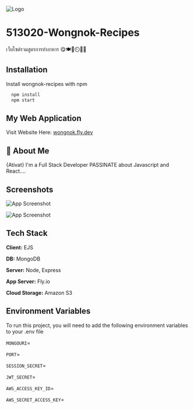 
![Logo](https://wongnok.s3.ap-east-1.amazonaws.com/public/img/wongnok.png)


# 513020-Wongnok-Recipes

เว็บไซต์รวมสูตรการทำอาหาร 😋🍽️🍳⏲️🥦🥩


## Installation

Install wongnok-recipes with npm

```bash
  npm install
  npm start
```
    
## My Web Application

Visit Website Here: [wongnok.fly.dev](wongnok.fly.dev/)



## 🚀 About Me

{Ativat}
I'm a Full Stack Developer PASSINATE about Javascript and React....


## Screenshots

![App Screenshot](https://wongnok.s3.ap-east-1.amazonaws.com/public/uploads/prev1.webp)

![App Screenshot](https://wongnok.s3.ap-east-1.amazonaws.com/public/uploads/prev2.webp)


## Tech Stack

**Client:** EJS

**DB:** MongoDB

**Server:** Node, Express

**App Server:** Fly.io

**Cloud Storage:** Amazon S3


## Environment Variables

To run this project, you will need to add the following environment variables to your .env file

`MONGOURI`=

`PORT`=

`SESSION_SECRET`=

`JWT_SECRET`=

`AWS_ACCESS_KEY_ID`=

`AWS_SECRET_ACCESS_KEY`=

